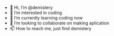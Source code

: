 - 👋 Hi, I’m @demistery
- 👀 I’m interested in coding
- 🌱 I’m currently learning coding now
- 💞️ I’m looking to collaborate on making aplication
- 📫 How to reach me, just find demistery

<!---
demistery/demistery is a ✨ special ✨ repository because its `README.md` (this file) appears on your GitHub profile.
You can click the Preview link to take a look at your changes.
--->
